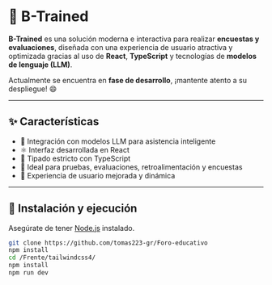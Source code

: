 # 🚆 B-Trained

**B-Trained** es una solución moderna e interactiva para realizar **encuestas y evaluaciones**, diseñada con una experiencia de usuario atractiva y optimizada gracias al uso de **React**, **TypeScript** y tecnologías de **modelos de lenguaje (LLM)**.

Actualmente se encuentra en **fase de desarrollo**, ¡mantente atento a su despliegue! 😄

---

## ✨ Características

- 🧠 Integración con modelos LLM para asistencia inteligente
- ⚛️ Interfaz desarrollada en React
- 📘 Tipado estricto con TypeScript
- 🧪 Ideal para pruebas, evaluaciones, retroalimentación y encuestas
- 🎯 Experiencia de usuario mejorada y dinámica

---

## 🚀 Instalación y ejecución

Asegúrate de tener [Node.js](https://nodejs.org/) instalado.

```bash
git clone https://github.com/tomas223-gr/Foro-educativo
npm install
cd /Frente/tailwindcss4/
npm install
npm run dev

